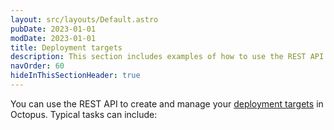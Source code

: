 ```yaml
---
layout: src/layouts/Default.astro
pubDate: 2023-01-01
modDate: 2023-01-01
title: Deployment targets
description: This section includes examples of how to use the REST API to create and manage deployment targets in Octopus.
navOrder: 60
hideInThisSectionHeader: true
---
```


You can use the REST API to create and manage your [deployment targets](/docs/infrastructure/deployment-targets) in Octopus. Typical tasks can include: